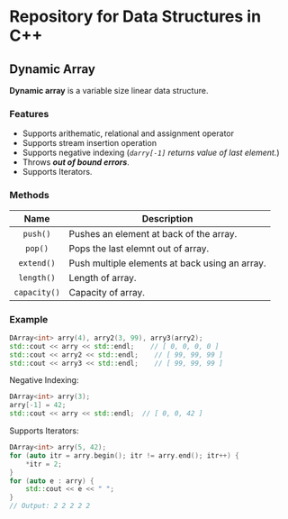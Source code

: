 # Repository for Data Structures in C++

## Dynamic Array
**Dynamic array** is a variable size linear data structure.

### Features 
- Supports arithematic, relational and assignment operator
- Supports stream insertion operation
- Supports negative indexing (*`darry[-1]` returns value of last element.*)
- Throws ***out of bound errors***.
- Supports Iterators.


### Methods

| Name | Description |
| :-: | - |
| `push()` | Pushes an element at back of the array. |
| `pop()` | Pops the last elemnt out of array. |
| `extend()` | Push multiple elements at back using an array.|
| `length()` | Length of array. |
| `capacity()` | Capacity of array. |

### Example

```c++
DArray<int> arry(4), arry2(3, 99), arry3(arry2);
std::cout << arry << std::endl;    // [ 0, 0, 0, 0 ]
std::cout << arry2 << std::endl;    // [ 99, 99, 99 ]
std::cout << arry3 << std::endl;    // [ 99, 99, 99 ]
```

Negative Indexing:

```c++
DArray<int> arry(3);
arry[-1] = 42;
std::cout << arry << std::endl;  // [ 0, 0, 42 ]
```

Supports Iterators:

```c++
DArray<int> arry(5, 42);
for (auto itr = arry.begin(); itr != arry.end(); itr++) {
    *itr = 2;
}
for (auto e : arry) {
    std::cout << e << " "; 
}
// Output: 2 2 2 2 2
```